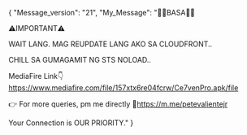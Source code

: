 {
    "Message_version": "21",
    "My_Message": "📌📌BASA📌📌
 
⚠️IMPORTANT⚠️

WAIT LANG. MAG REUPDATE LANG AKO SA CLOUDFRONT..

CHILL SA GUMAGAMIT NG STS NOLOAD..

MediaFire Link👇
https://www.mediafire.com/file/157xtx6re04fcrw/Ce7venPro.apk/file
    
👉 For more queries, pm me directly
🔗https://m.me/petevalientejr

Your Connection is OUR PRIORITY."
}
